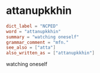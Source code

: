 # attanupkkhin

``` toml
dict_label = "NCPED"
word = "attanupkkhin"
summary = "watching oneself"
grammar_comment = "mfn."
see_also = ["atta"]
also_written_as = ["attanupkkhin"]
```

watching oneself

